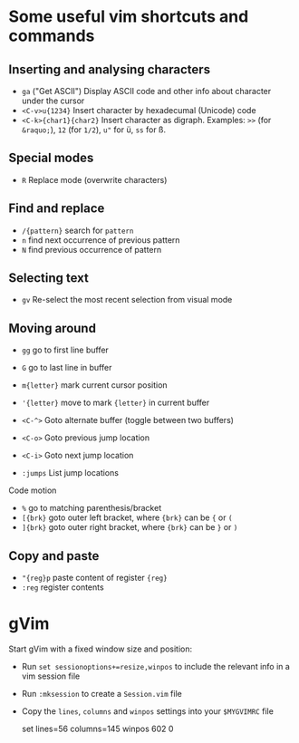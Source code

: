 # Some useful vim shortcuts and commands

## Inserting and analysing characters

* `ga` ("Get ASCII") Display ASCII code and other info about character under the cursor
* `<C-v>u{1234}`  Insert character by hexadecumal (Unicode) code
* `<C-k>{char1}{char2}` Insert character as digraph. Examples: `>>` (for `&raquo;`), `12` (for `1/2`), `u"` for ü, `ss` for ß.

## Special modes

* `R` Replace mode (overwrite characters)

## Find and replace

* `/{pattern}` search for `pattern`
* `n` find next occurrence of previous pattern
* `N` find previous occurrence of pattern

## Selecting text

* `gv` Re-select the most recent selection from visual mode

## Moving around

* `gg` go to first line buffer
* `G` go to last line in buffer
* `m{letter}` mark current cursor position
* `'{letter}` move to mark `{letter}` in current buffer

* `<C-^>` Goto alternate buffer (toggle between two buffers)
* `<C-o>` Goto previous jump location
* `<C-i>` Goto next jump location
* `:jumps` List jump locations

Code motion

* `%` go to matching parenthesis/bracket
* `[{brk}` goto outer left bracket, where `{brk}` can be `{` or `(`
* `]{brk}` goto outer right bracket, where `{brk}` can be `}` or `)`

## Copy and paste

* `"{reg}p` paste content of register `{reg}`
* `:reg` register contents

# gVim

Start gVim with a fixed window size and position:

* Run `set sessionoptions+=resize,winpos` to include the relevant info in a vim session file
* Run `:mksession` to create a `Session.vim` file
* Copy the `lines`, `columns` and `winpos` settings into your `$MYGVIMRC` file

    set lines=56 columns=145
    winpos 602 0

